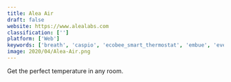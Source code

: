 ```yaml
---
title: Alea Air
draft: false 
website: https://www.alealabs.com
classification: ['']
platform: ['Web']
keywords: ['breath', 'caspio', 'ecobee_smart_thermostat', 'embue', 'evercam', 'halco_sawsim', 'knack', 'microsoft_office_excel', 'mysa_smart_thermostats', 'nest_thermostat_(3rd_gen)', 'netatmo', 'skylark', 'smoked', 'tree_plotter', 'vivint_element_smart_thermostat', 'windie_app', 'wyzecam', 'zen_thermostat', 'ecobee']
image: 2020/04/Alea-Air.png
---
```

Get the perfect temperature in any room.